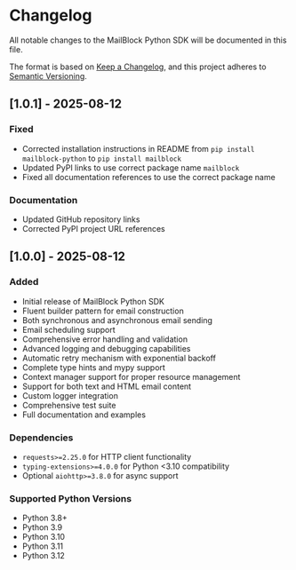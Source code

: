 # Changelog

All notable changes to the MailBlock Python SDK will be documented in this file.

The format is based on [Keep a Changelog](https://keepachangelog.com/en/1.0.0/),
and this project adheres to [Semantic Versioning](https://semver.org/spec/v2.0.0.html).

## [1.0.1] - 2025-08-12

### Fixed
- Corrected installation instructions in README from `pip install mailblock-python` to `pip install mailblock`
- Updated PyPI links to use correct package name `mailblock`
- Fixed all documentation references to use the correct package name

### Documentation
- Updated GitHub repository links
- Corrected PyPI project URL references

## [1.0.0] - 2025-08-12

### Added
- Initial release of MailBlock Python SDK
- Fluent builder pattern for email construction
- Both synchronous and asynchronous email sending
- Email scheduling support
- Comprehensive error handling and validation
- Advanced logging and debugging capabilities
- Automatic retry mechanism with exponential backoff
- Complete type hints and mypy support
- Context manager support for proper resource management
- Support for both text and HTML email content
- Custom logger integration
- Comprehensive test suite
- Full documentation and examples

### Dependencies
- `requests>=2.25.0` for HTTP client functionality
- `typing-extensions>=4.0.0` for Python <3.10 compatibility
- Optional `aiohttp>=3.8.0` for async support

### Supported Python Versions
- Python 3.8+
- Python 3.9
- Python 3.10
- Python 3.11
- Python 3.12